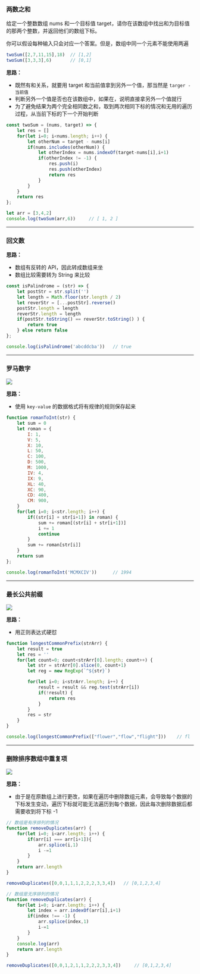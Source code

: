 ### 两数之和

给定一个整数数组 nums 和一个目标值 target，请你在该数组中找出和为目标值的那两个整数，并返回他们的数组下标。

你可以假设每种输入只会对应一个答案。但是，数组中同一个元素不能使用两遍

```js
twoSum([2,7,11,15],18)	// [1,2]
twoSum([3,3,3],6)		// [0,1]
```

**思路：**

- 既然有和关系，就要用 target 和当前值拿到另外一个值，那当然是 `targer - 当前值`
- 判断另外一个值是否也在该数组中，如果在，说明直接拿另外一个值就行
- 为了避免结果为两个完全相同数之和，取到两次相同下标的情况和无用的遍历过程，从当前下标的下一个开始判断

```js
const twoSum = (nums, target) => {
    let res = []
    for(let i=0; i<nums.length; i++) {
        let otherNum = target - nums[i]
        if(nums.includes(otherNum)) {    
            let otherIndex = nums.indexOf(target-nums[i],i+1)
            if(otherIndex != -1) {
                res.push(i)
                res.push(otherIndex) 
                return res
            } 
        }
    }
    return res
};

let arr = [3,4,2]
console.log(twoSum(arr,6))     // [ 1, 2 ]
```



---

### 回文数

**思路：**

- 数组有反转的 API，因此转成数组来坐
- 数组比较需要转为 String 来比较

```js
const isPalindrome = (str) => {
    let postStr = str.split('')
    let length = Math.floor(str.length / 2)
    let reverStr = [...postStr].reverse()
    postStr.length = length
    reverStr.length = length
    if(postStr.toString() == reverStr.toString() ) {
        return true
    } else return false
};

console.log(isPalindrome('abcddcba'))	// true
```



---

### 罗马数字

<img src="https://img-blog.csdnimg.cn/20201201171833958.png" style="margin:0" >

**思路：**

- 使用 `key-value` 的数据格式将有规律的规则保存起来

```js
function romanToInt(str) {
    let sum = 0
    let roman = {
        I: 1,
        V: 5,
        X: 10,
        L: 50,
        C: 100,
        D: 500,
        M: 1000,
        IV: 4,
        IX: 9,
        XL: 40,
        XC: 90,
        CD: 400,
        CM: 900,
    }  
    for(let i=0; i<str.length; i++) {
        if((str[i] + str[i+1]) in roman) {
            sum += roman[(str[i] + str[i+1])]
            i += 1
            continue
        }
        sum += roman[str[i]]
    }
    return sum
};

console.log(romanToInt('MCMXCIV'))		// 1994
```



---

### 最长公共前缀

<img src="https://img-blog.csdnimg.cn/2020120209541782.png" style="margin:0" >

**思路：**

- 用正则表达式硬怼

```js
function longestCommonPrefix(strArr) {
    let result = true
    let res = ''
    for(let count=0; count<strArr[0].length; count++) {
        let str = strArr[0].slice(0, count+1)
        let reg = new RegExp(`^${str}`)

        for(let i=0; i<strArr.length; i++) {
            result = result && reg.test(strArr[i])
            if(!result) {
                return res
            }
        }
        res = str
    }
}

console.log(longestCommonPrefix(["flower","flow","flight"]))    // fl
```



---

### 删除排序数组中重复项

<img src="https://img-blog.csdnimg.cn/20201202145655599.png" style="margin:0" >

**思路：**

- 由于是在原数组上进行更改，如果在遍历中删除数组元素，会导致每个数据的下标发生变动，遍历下标就可能无法遍历到每个数据，因此每次删除数据后都需要收到将下标 -1

```js
// 数组是有序排列的情况
function removeDuplicates(arr) {
    for(let i=0; i<arr.length; i++) {
        if(arr[i] === arr[i+1]){    
            arr.splice(i,1)
            i -=1
        }  
    }
    return arr.length
}

removeDuplicates([0,0,1,1,1,2,2,2,3,3,4])	// [0,1,2,3,4]
```

```js
// 数组是无序排列的情况
function removeDuplicates(arr) {
    for(let i=0; i<arr.length; i++) {
        let index = arr.indexOf(arr[i],i+1)
        if(index !== -1) {
            arr.splice(index,1)
            i-=1    
        } 
    }
    console.log(arr)
    return arr.length
}

removeDuplicates([0,0,1,2,1,1,2,2,2,3,3,4])		// [0,1,2,3,4]
```

